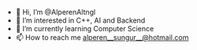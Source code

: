 - 👋 Hi, I’m @AlperenAltngl
- 👀 I’m interested in C++, AI and Backend
- 🌱 I’m currently learning Computer Science
- 📫 How to reach me alperen__sungur__@hotmail.com



<!---
AlperenAltngl/AlperenAltngl is a ✨ special ✨ repository because its `README.md` (this file) appears on your GitHub profile.
You can click the Preview link to take a look at your changes.
--->
